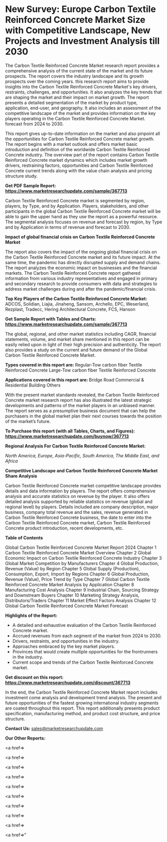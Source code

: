 # New Survey: Europe Carbon Textile Reinforced Concrete Market Size with Competitive Landscape, New Projects and Investment Analysis till 2030

The Carbon Textile Reinforced Concrete Market research report provides a comprehensive analysis of the current state of the market and its future prospects. The report covers the industry landscape and its growth prospects over the coming years. this research report aims to provide insights into the Carbon Textile Reinforced Concrete Market's key drivers, restraints, challenges, and opportunities. It also analyzes the key trends that are shaping the market and their impact on market growth. The report presents a detailed segmentation of the market by product type, application, end-user, and geography. It also includes an assessment of the competitive landscape of the market and provides information on the key players operating in the Carbon Textile Reinforced Concrete Market. forecast from 2024 to 2030.

This report gives up-to-date information on the market and also pinpoint all the opportunities for Carbon Textile Reinforced Concrete market growth. The report begins with a market outlook and offers market basic introduction and definition of the worldwide Carbon Textile Reinforced Concrete industry. The overview part of the report contains Carbon Textile Reinforced Concrete market dynamics which includes market growth drivers, restraining factors, opportunities and Carbon Textile Reinforced Concrete current trends along with the value chain analysis and pricing structure study.

<strong><b>Get PDF Sample Report: <a href=https://www.marketresearchupdate.com/sample/367713>https://www.marketresearchupdate.com/sample/367713</a></b></strong>

Carbon Textile Reinforced Concrete market is segmented by region, players, by Type, and by Application. Players, stakeholders, and other participants in the global Carbon Textile Reinforced Concrete market will be able to gain the upper hand as they use the report as a powerful resource. The segmental analysis focuses on revenue and forecast by region, by Type and by Application in terms of revenue and forecast to 2030.

<strong><b>Impact of global financial crisis on Carbon Textile Reinforced Concrete Market</b></strong>

The report also covers the impact of the ongoing global financial crisis on the Carbon Textile Reinforced Concrete market and its future impact. At the same time, the pandemic has directly disrupted supply and demand chains. The report analyzes the economic impact on businesses and the financial markets. The Carbon Textile Reinforced Concrete report gathered information from various industry representatives and engaged in primary and secondary research to provide consumers with data and strategies to address market challenges during and after the pandemic/financial crisis.

<strong><b>Top Key Players of the Carbon Textile Reinforced Concrete Market:
</b></strong>ADCOS, Solidian, Liajia, Jinaheng, Sansom, Archello, EPC, Weserland, Rezplast, Tradecc, Hering Architectural Concrete, FCS, Hanson<strong><b>
</b></strong>

<strong><b>Get Sample Report with Tables and Charts: <a href=https://www.marketresearchupdate.com/sample/367713>https://www.marketresearchupdate.com/sample/367713</a></b></strong>

The global, regional, and other market statistics including CAGR, financial statements, volume, and market share mentioned in this report can be easily relied upon in light of their high precision and authenticity. The report also provides a study on the current and future demand of the Global Carbon Textile Reinforced Concrete Market.

<strong><b>Types covered in this report are:
</b></strong>Regular-Tow carbon fiber Textile Reinforced Concrete
Large-Tow carbon fiber Textile Reinforced Concrete<strong><b>
</b></strong>

<strong><b>Applications covered in this report are:
</b></strong>Bridge
Road
Commercial & Residential Building
Others<strong><b>
</b></strong>

With the present market standards revealed, the Carbon Textile Reinforced Concrete market research report has also illustrated the latest strategic developments and patterns of the market players in an unbiased manner. The report serves as a presumptive business document that can help the purchasers in the global market plan their next courses towards the position of the market’s future.

<strong><b>To Purchase this report (with all Tables, Charts, and Figures): <a href=https://www.marketresearchupdate.com/buynow/367713>https://www.marketresearchupdate.com/buynow/367713</a></b></strong>

<strong><b>Regional Analysis For Carbon Textile Reinforced Concrete Market:</b></strong>

<em><i>North America, Europe, Asia-Pacific, South America, The Middle East, and Africa</i></em>

<strong><b>Competitive Landscape and Carbon Textile Reinforced Concrete Market Share Analysis</b></strong>

Carbon Textile Reinforced Concrete market competitive landscape provides details and data information by players. The report offers comprehensive analysis and accurate statistics on revenue by the player. It also offers detailed analysis supported by reliable statistics on revenue (global and regional level) by players. Details included are company description, major business, company total revenue and the sales, revenue generated in Carbon Textile Reinforced Concrete business, the date to enter into the Carbon Textile Reinforced Concrete market, Carbon Textile Reinforced Concrete product introduction, recent developments, etc.

<strong><b>Table of Contents</b></strong>

Global Carbon Textile Reinforced Concrete Market Report 2024
Chapter 1 Carbon Textile Reinforced Concrete Market Overview
Chapter 2 Global Economic Impact on Carbon Textile Reinforced Concrete Industry
Chapter 3 Global Market Competition by Manufacturers
Chapter 4 Global Production, Revenue (Value) by Region
Chapter 5 Global Supply (Production), Consumption, Export, Import by Regions
Chapter 6 Global Production, Revenue (Value), Price Trend by Type
Chapter 7 Global Carbon Textile Reinforced Concrete Market Analysis by Application
Chapter 8 Manufacturing Cost Analysis
Chapter 9 Industrial Chain, Sourcing Strategy and Downstream Buyers
Chapter 10 Marketing Strategy Analysis, Distributors/Traders
Chapter 11 Market Effect Factors Analysis
Chapter 12 Global Carbon Textile Reinforced Concrete Market Forecast

<strong><b>Highlights of the Report:</b></strong>

- A detailed and exhaustive evaluation of the Carbon Textile Reinforced Concrete market.
- Accrued revenues from each segment of the market from 2024 to 2030.
- Drivers, restraints, and opportunities in the industry.
- Approaches embraced by the key market players.
- Provinces that would create multiple opportunities for the frontrunners in the industry.
- Current scope and trends of the Carbon Textile Reinforced Concrete market.

<strong><b>Get discount on this report: <a href=https://www.marketresearchupdate.com/discount/367713>https://www.marketresearchupdate.com/discount/367713</a></b></strong>

In the end, the Carbon Textile Reinforced Concrete Market report includes investment come analysis and development trend analysis. The present and future opportunities of the fastest growing international industry segments are coated throughout this report. This report additionally presents product specification, manufacturing method, and product cost structure, and price structure.

<strong><b>Contact Us:
</b></strong>sales@marketresearchupdate.com

<strong>Our Other Reports:</strong>

<a href=></a>

<a href=></a>

<a href=></a>

<a href=></a>

<a href=></a>

<a href=></a>

<a href=></a>

<a href=></a>

<a href=></a>

<a href=></a>"
